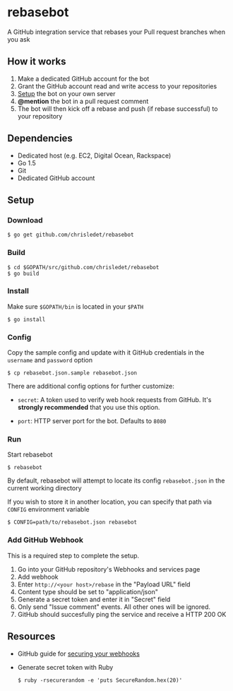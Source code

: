 # rebasebot

A GitHub integration service that rebases your Pull request branches when you ask

## How it works

1. Make a dedicated GitHub account for the bot
2. Grant the GitHub account read and write access to your repositories
3. [Setup](#setup) the bot on your own server
4. **@mention** the bot in a pull request comment
5. The bot will then kick off a rebase and push (if rebase successful) to your repository

## Dependencies

* Dedicated host (e.g. EC2, Digital Ocean, Rackspace)
* Go 1.5
* Git
* Dedicated GitHub account

## Setup

### Download

```shell
$ go get github.com/chrisledet/rebasebot
```

### Build

```shell
$ cd $GOPATH/src/github.com/chrisledet/rebasebot
$ go build
```

### Install

Make sure `$GOPATH/bin` is located in your `$PATH`

```shell
$ go install
```

### Config

Copy the sample config and update with it GitHub credentials in the `username` and `password` option

```shell
$ cp rebasebot.json.sample rebasebot.json
```

There are additional config options for further customize:

* `secret`: A token used to verify web hook requests from GitHub. It's **strongly recommended** that you use this option.

* `port`: HTTP server port for the bot. Defaults to `8080`

### Run

Start rebasebot

```shell
$ rebasebot
```

By default, rebasebot will attempt to locate its config `rebasebot.json` in the current working directory

If you wish to store it in another location, you can specify that path via `CONFIG` environment variable

```shell
$ CONFIG=path/to/rebasebot.json rebasebot
```


### Add GitHub Webhook

This is a required step to complete the setup.

1. Go into your GitHub repository's Webhooks and services page
2. Add webhook
  1. Enter `http://<your host>/rebase` in the "Payload URL" field
  2. Content type should be set to "application/json"
  3. Generate a secret token and enter it in "Secret" field
  4. Only send "Issue comment" events. All other ones will be ignored.
3. GitHub should succesfully ping the service and receive a HTTP 200 OK

## Resources

* GitHub guide for [securing your webhooks](https://developer.github.com/webhooks/securing/)

* Generate secret token with Ruby

  ```shell
  $ ruby -rsecurerandom -e 'puts SecureRandom.hex(20)'
  ```
